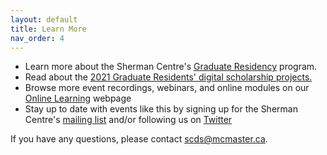 ```yaml
---
layout: default
title: Learn More
nav_order: 4
---
```


- Learn more about the Sherman Centre's [Graduate Residency](https://scds.ca/projects/graduate-residents/) program.
- Read about the [2021 Graduate Residents' digital scholarship projects.](https://scds.ca/2021-sherman-graduate-residents/) 
- Browse more event recordings, webinars, and online modules on our [Online Learning](https://scds.ca/online-learning/) webpage
- Stay up to date with events like this by signing up for the Sherman Centre's [mailing list](https://u.mcmaster.ca/sign-up) and/or following us on [Twitter](https://twitter.com/macscds)

If you have any questions, please contact scds@mcmaster.ca.
